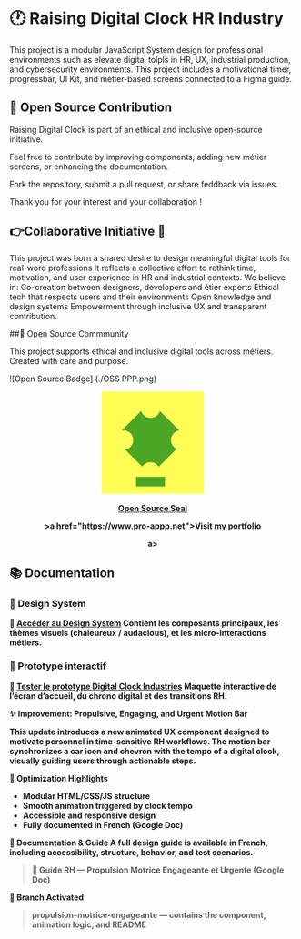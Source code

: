  # 🕐 Raising Digital Clock HR Industry

This project is a modular JavaScript System design for professional environments such as elevate digital tolpls in HR, UX, industrial production, and cybersecurity environments. This project includes a motivational timer, progressbar, UI Kit, and métier-based screens connected to a Figma guide.


## 🤝 Open Source Contribution


Raising Digital Clock is part of an ethical and inclusive open-source initiative.

Feel free to contribute by improving components, adding new métier screens, or enhancing the documentation.

Fork the repository, submit a pull request, or share feddback via issues.

Thank you for your interest and your collaboration !


## 👉Collaborative Initiative 🤝

This project was born a shared desire to design meaningful digital tools for real-word professions
It reflects a collective effort to rethink time, motivation, and user experience in HR and industrial contexts.
We believe in:
 Co-creation between designers, developers and étier experts
 Ethical tech that respects users and their environments
 Open knowledge and design systems
 Empowerment through inclusive UX and transparent contribution.


##🌴 Open Source Commmunity


This project supports ethical and inclusive digital tools across métiers. Created with care and purpose.


![Open Source Badge] (./OSS PPP.png)

<div align="center">
   <img src="./OSS PPP.png"width="180"alt="Open Source Badge">
   <p><strong><u>Open Source Seal</u><strong></p>
    <p> >a href="https://www.pro-appp.net">Visit my portfolio</p>a></p>
</div>


## 📚 Documentation

### 🎨 Design System  
🔗 [Accéder au Design System]([https://figma.com/file/TON_ID?mode=dev](https://www.figma.com/design/hiqnjhJrWvurZJFbOFtIZS/Plateforme-de-transformations?node-id=138-5911&m=dev&t=92ruug2OSvrKqrMe-1))  
Contient les composants principaux, les thèmes visuels (chaleureux / audacious), et les micro-interactions métiers.

### 🧪 Prototype interactif  
🔗 [Tester le prototype Digital Clock Industries]([https://figma.com/proto/TON_ID](https://www.figma.com/proto/hiqnjhJrWvurZJFbOFtIZS/Plateforme-de-transformations?page-id=0%3A1&node-id=94-1757&p=f&viewport=379%2C144%2C0.03&t=WA8QX9QVKJCSqhN7-1&scaling=scale-down&content-scaling=fixed&starting-point-node-id=1%3A2))  
Maquette interactive de l’écran d’accueil, du chrono digital et des transitions RH.


✨ Improvement: Propulsive, Engaging, and Urgent Motion Bar

This update introduces a new animated UX component designed to motivate personnel in time-sensitive RH workflows. The motion bar synchronizes a car icon and chevron with the tempo of a digital clock, visually guiding users through actionable steps.

🔧 Optimization Highlights
- Modular HTML/CSS/JS structure
- Smooth animation triggered by clock tempo
- Accessible and responsive design
- Fully documented in French (Google Doc)

📄 Documentation & Guide
A full design guide is available in French, including accessibility, structure, behavior, and test scenarios.

> 📎 Guide RH — Propulsion Motrice Engageante et Urgente (Google Doc)

🌿 Branch Activated
> propulsion-motrice-engageante — contains the component, animation logic, and README



